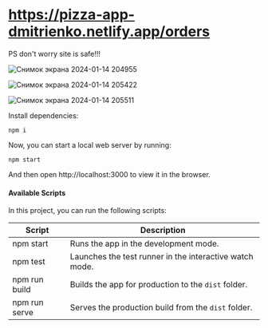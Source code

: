 # https://pizza-app-dmitrienko.netlify.app/orders
PS don't worry site is safe!!!

![Снимок экрана 2024-01-14 204955](https://github.com/VladimirDmytriienko/pizza-app-react-redux-firebase/assets/89876159/a9d4c89f-9a7d-4b8d-8e32-a824a7d4e6f5)

![Снимок экрана 2024-01-14 205422](https://github.com/VladimirDmytriienko/pizza-app-react-redux-firebase/assets/89876159/c292071d-f4e3-4a1d-a0d0-41cb667183a4)

![Снимок экрана 2024-01-14 205511](https://github.com/VladimirDmytriienko/pizza-app-react-redux-firebase/assets/89876159/de92b9b7-ff66-4a32-b7ac-416d920d7eab)



Install dependencies:

```
npm i
```

Now, you can start a local web server by running:

```
npm start
```

And then open http://localhost:3000 to view it in the browser.

#### Available Scripts

In this project, you can run the following scripts:

| Script        | Description                                             |
| ------------- | ------------------------------------------------------- |
| npm start     | Runs the app in the development mode.                   |
| npm test      | Launches the test runner in the interactive watch mode. |
| npm run build | Builds the app for production to the `dist` folder.     |
| npm run serve | Serves the production build from the `dist` folder.     |


